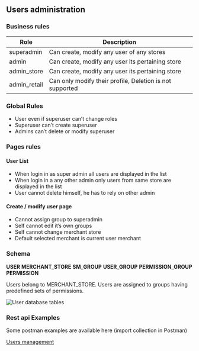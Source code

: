 ## Users administration

### Business rules


|Role                                       |Description                                             |
|-------------------------------------------|--------------------------------------------------------|
|superadmin                                 |Can create, modify any user of any stores               |
|admin                                      |Can create, modify any user its pertaining store        |
|admin_store                                |Can create, modify any user its pertaining store        |
|admin_retail                               |Can only modify their profile, Deletion is not supported|


### Global Rules

- User even if superuser can’t change roles
- Superuser can’t create superuser
- Admins can’t delete or modify superuser

### Pages rules

#### User List

- When login in as super admin all users are displayed in the list
- When login in a any other admin only users from same store are displayed in the list
- User cannot delete himself, he has to rely on other admin

#### Create / modify user page

- Cannot assign group to superadmin
- Self cannot edit it’s own groups
- Self cannot change merchant store
- Default selected merchant is current user merchant

### Schema

**USER**
**MERCHANT_STORE**
**SM_GROUP**
**USER_GROUP**
**PERMISSION_GROUP**
**PERMISSION**

Users belong to MERCHANT_STORE. Users are assigned to groups having predefined sets of permissions.

![User database tables](/static/img/documentation/users.png "User database tables")

### Rest api Examples

Some postman examples are available here (import collection in Postman)

[Users management](https://github.com/shopizer-ecommerce/postman/tree/master/services/users)